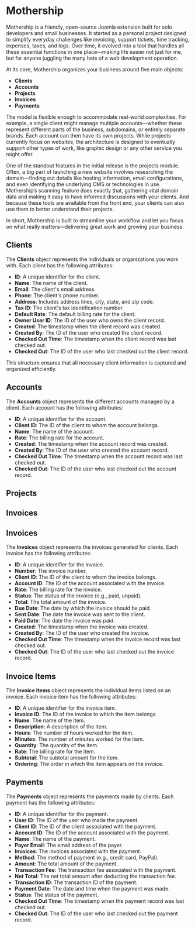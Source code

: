 # Mothership
Mothership is a friendly, open-source Joomla extension built for solo developers and small businesses. It started as a personal project designed to simplify everyday challenges like invoicing, support tickets, time tracking, expenses, taxes, and logs. Over time, it evolved into a tool that handles all these essential functions in one place—making life easier not just for me, but for anyone juggling the many hats of a web development operation.

At its core, Mothership organizes your business around five main objects:

- **Clients**
- **Accounts**
- **Projects**
- **Invoices**
- **Payments**

The model is flexible enough to accommodate real-world complexities. For example, a single client might manage multiple accounts—whether these represent different parts of the business, subdomains, or entirely separate brands. Each account can then have its own projects. While projects currently focus on websites, the architecture is designed to eventually support other types of work, like graphic design or any other service you might offer.

One of the standout features in the initial release is the projects module. Often, a big part of launching a new website involves researching the domain—finding out details like hosting information, email configurations, and even identifying the underlying CMS or technologies in use. Mothership’s scanning feature does exactly that, gathering vital domain data and making it easy to have informed discussions with your clients. And because these tools are available from the front end, your clients can also use them to better understand their projects.

In short, Mothership is built to streamline your workflow and let you focus on what really matters—delivering great work and growing your business.

## Clients
The **Clients** object represents the individuals or organizations you work with. Each client has the following attributes:

- **ID**: A unique identifier for the client.
- **Name**: The name of the client.
- **Email**: The client's email address.
- **Phone**: The client's phone number.
- **Address**: Includes address lines, city, state, and zip code.
- **Tax ID**: The client's tax identification number.
- **Default Rate**: The default billing rate for the client.
- **Owner User ID**: The ID of the user who owns the client record.
- **Created**: The timestamp when the client record was created.
- **Created By**: The ID of the user who created the client record.
- **Checked Out Time**: The timestamp when the client record was last checked out.
- **Checked Out**: The ID of the user who last checked out the client record.

This structure ensures that all necessary client information is captured and organized efficiently.

## Accounts
The **Accounts** object represents the different accounts managed by a client. Each account has the following attributes:

- **ID**: A unique identifier for the account.
- **Client ID**: The ID of the client to whom the account belongs.
- **Name**: The name of the account.
- **Rate**: The billing rate for the account.
- **Created**: The timestamp when the account record was created.
- **Created By**: The ID of the user who created the account record.
- **Checked Out Time**: The timestamp when the account record was last checked out.
- **Checked Out**: The ID of the user who last checked out the account record.

## Projects

## Invoices

## Invoices
The **Invoices** object represents the invoices generated for clients. Each invoice has the following attributes:

- **ID**: A unique identifier for the invoice.
- **Number**: The invoice number.
- **Client ID**: The ID of the client to whom the invoice belongs.
- **Account ID**: The ID of the account associated with the invoice.
- **Rate**: The billing rate for the invoice.
- **Status**: The status of the invoice (e.g., paid, unpaid).
- **Total**: The total amount of the invoice.
- **Due Date**: The date by which the invoice should be paid.
- **Sent Date**: The date the invoice was sent to the client.
- **Paid Date**: The date the invoice was paid.
- **Created**: The timestamp when the invoice was created.
- **Created By**: The ID of the user who created the invoice.
- **Checked Out Time**: The timestamp when the invoice record was last checked out.
- **Checked Out**: The ID of the user who last checked out the invoice record.

## Invoice Items
The **Invoice Items** object represents the individual items listed on an invoice. Each invoice item has the following attributes:

- **ID**: A unique identifier for the invoice item.
- **Invoice ID**: The ID of the invoice to which the item belongs.
- **Name**: The name of the item.
- **Description**: A description of the item.
- **Hours**: The number of hours worked for the item.
- **Minutes**: The number of minutes worked for the item.
- **Quantity**: The quantity of the item.
- **Rate**: The billing rate for the item.
- **Subtotal**: The subtotal amount for the item.
- **Ordering**: The order in which the item appears on the invoice.

## Payments
The **Payments** object represents the payments made by clients. Each payment has the following attributes:

- **ID**: A unique identifier for the payment.
- **User ID**: The ID of the user who made the payment.
- **Client ID**: The ID of the client associated with the payment.
- **Account ID**: The ID of the account associated with the payment.
- **Name**: The name of the payment.
- **Payer Email**: The email address of the payer.
- **Invoices**: The invoices associated with the payment.
- **Method**: The method of payment (e.g., credit card, PayPal).
- **Amount**: The total amount of the payment.
- **Transaction Fee**: The transaction fee associated with the payment.
- **Net Total**: The net total amount after deducting the transaction fee.
- **Transaction ID**: The transaction ID of the payment.
- **Payment Date**: The date and time when the payment was made.
- **Status**: The status of the payment.
- **Checked Out Time**: The timestamp when the payment record was last checked out.
- **Checked Out**: The ID of the user who last checked out the payment record.

